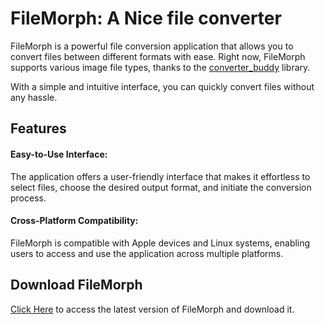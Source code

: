 # FileMorph: A Nice file converter

FileMorph is a powerful file conversion application that allows you to convert files between different formats with ease. Right now, FileMorph supports various image file types, thanks to the [converter_buddy](https://github.com/attilio-oliva/converter-buddy) library.

With a simple and intuitive interface, you can quickly convert files without any hassle.



## Features

#### Easy-to-Use Interface: 
The application offers a user-friendly interface that makes it effortless to select files, choose the desired output format, and initiate the conversion process.

#### Cross-Platform Compatibility: 
FileMorph is compatible with Apple devices and Linux systems, enabling users to access and use the application across multiple platforms.

## Download FileMorph
[Click Here](https://github.com/DevYatsu/FileMorph/releases/tag/Release) to access the latest version of FileMorph and download it.
